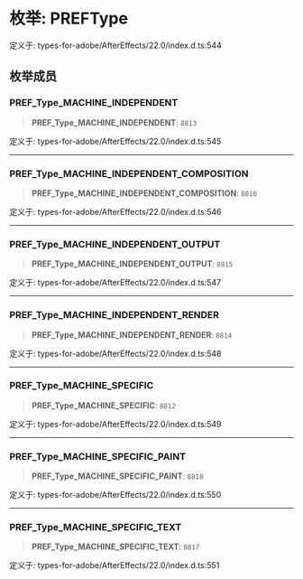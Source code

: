 # 枚举: PREFType

定义于: types-for-adobe/AfterEffects/22.0/index.d.ts:544

## 枚举成员

### PREF\_Type\_MACHINE\_INDEPENDENT

> **PREF\_Type\_MACHINE\_INDEPENDENT**: `8813`

定义于: types-for-adobe/AfterEffects/22.0/index.d.ts:545

***

### PREF\_Type\_MACHINE\_INDEPENDENT\_COMPOSITION

> **PREF\_Type\_MACHINE\_INDEPENDENT\_COMPOSITION**: `8816`

定义于: types-for-adobe/AfterEffects/22.0/index.d.ts:546

***

### PREF\_Type\_MACHINE\_INDEPENDENT\_OUTPUT

> **PREF\_Type\_MACHINE\_INDEPENDENT\_OUTPUT**: `8815`

定义于: types-for-adobe/AfterEffects/22.0/index.d.ts:547

***

### PREF\_Type\_MACHINE\_INDEPENDENT\_RENDER

> **PREF\_Type\_MACHINE\_INDEPENDENT\_RENDER**: `8814`

定义于: types-for-adobe/AfterEffects/22.0/index.d.ts:548

***

### PREF\_Type\_MACHINE\_SPECIFIC

> **PREF\_Type\_MACHINE\_SPECIFIC**: `8812`

定义于: types-for-adobe/AfterEffects/22.0/index.d.ts:549

***

### PREF\_Type\_MACHINE\_SPECIFIC\_PAINT

> **PREF\_Type\_MACHINE\_SPECIFIC\_PAINT**: `8818`

定义于: types-for-adobe/AfterEffects/22.0/index.d.ts:550

***

### PREF\_Type\_MACHINE\_SPECIFIC\_TEXT

> **PREF\_Type\_MACHINE\_SPECIFIC\_TEXT**: `8817`

定义于: types-for-adobe/AfterEffects/22.0/index.d.ts:551
